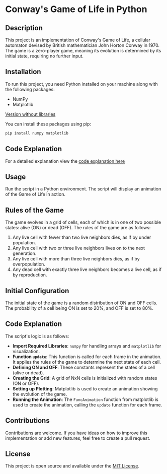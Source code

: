 # Conway's Game of Life in Python

## Description
This project is an implementation of Conway's Game of Life, a cellular automaton devised by British mathematician John Horton Conway in 1970. The game is a zero-player game, meaning its evolution is determined by its initial state, requiring no further input.

## Installation
To run this project, you need Python installed on your machine along with the following packages:
- NumPy
- Matplotlib

[Version without libraries](./vanilaVersion.md)

You can install these packages using pip:
```bash
pip install numpy matplotlib
```

## Code Explanation

For a detailed explanation view the [code explanation here](./codeExplanation.md)

## Usage
Run the script in a Python environment. The script will display an animation of the Game of Life in action.

## Rules of the Game
The game evolves in a grid of cells, each of which is in one of two possible states: alive (ON) or dead (OFF). The rules of the game are as follows:
1. Any live cell with fewer than two live neighbors dies, as if by under population.
2. Any live cell with two or three live neighbors lives on to the next generation.
3. Any live cell with more than three live neighbors dies, as if by overpopulation.
4. Any dead cell with exactly three live neighbors becomes a live cell, as if by reproduction.

## Initial Configuration
The initial state of the game is a random distribution of ON and OFF cells. The probability of a cell being ON is set to 20%, and OFF is set to 80%.

## Code Explanation
The script's logic is as follows:
- **Import Required Libraries**: `numpy` for handling arrays and `matplotlib` for visualization.
- **Function `update`**: This function is called for each frame in the animation. It applies the rules of the game to determine the next state of each cell.
- **Defining ON and OFF**: These constants represent the states of a cell (alive or dead).
- **Creating the Grid**: A grid of NxN cells is initialized with random states (ON or OFF).
- **Setting up Plotting**: Matplotlib is used to create an animation showing the evolution of the game.
- **Running the Animation**: The `FuncAnimation` function from matplotlib is used to create the animation, calling the `update` function for each frame.

## Contributions
Contributions are welcome. If you have ideas on how to improve this implementation or add new features, feel free to create a pull request.

## License
This project is open source and available under the [MIT License](https://opensource.org/licenses/MIT).
